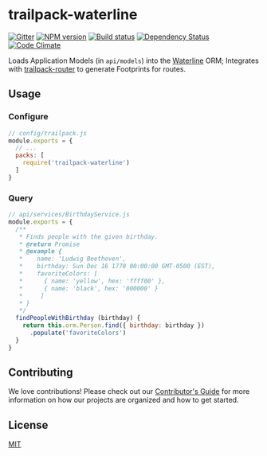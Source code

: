 # trailpack-waterline

[![Gitter][gitter-image]][gitter-url]
[![NPM version][npm-image]][npm-url]
[![Build status][ci-image]][ci-url]
[![Dependency Status][daviddm-image]][daviddm-url]
[![Code Climate][codeclimate-image]][codeclimate-url]

Loads Application Models (in `api/models`) into the [Waterline](http://waterlinejs.org)
ORM; Integrates with [trailpack-router](https://github.com/trailsjs/trailpack-router) to
generate Footprints for routes.

## Usage

### Configure

```js
// config/trailpack.js
module.exports = {
  // ...
  packs: [
    require('trailpack-waterline')
  ]
}
```

### Query

```js
// api/services/BirthdayService.js
module.exports = {
  /**
   * Finds people with the given birthday.
   * @return Promise
   * @example {
   *    name: 'Ludwig Beethoven',
   *    birthday: Sun Dec 16 1770 00:00:00 GMT-0500 (EST),
   *    favoriteColors: [
   *      { name: 'yellow', hex: 'ffff00' },
   *      { name: 'black', hex: '000000' }
   *     ]
   * }
   */
  findPeopleWithBirthday (birthday) {
    return this.orm.Person.find({ birthday: birthday })
      .populate('favoriteColors')
  }
}
```

## Contributing
We love contributions! Please check out our [Contributor's Guide](https://github.com/trailsjs/trails/blob/master/CONTRIBUTING.md) for more
information on how our projects are organized and how to get started.


## License
[MIT](https://github.com/trailsjs/trailpack-waterline/blob/master/LICENSE)

[npm-image]: https://img.shields.io/npm/v/trailpack-waterline.svg?style=flat-square
[npm-url]: https://npmjs.org/package/trailpack-waterline
[ci-image]: https://img.shields.io/travis/trailsjs/trailpack-waterline/master.svg?style=flat-square
[ci-url]: https://travis-ci.org/trailsjs/trailpack-waterline
[daviddm-image]: http://img.shields.io/david/trailsjs/trailpack-waterline.svg?style=flat-square
[daviddm-url]: https://david-dm.org/trailsjs/trailpack-waterline
[codeclimate-image]: https://img.shields.io/codeclimate/github/trailsjs/trailpack-waterline.svg?style=flat-square
[codeclimate-url]: https://codeclimate.com/github/trailsjs/trailpack-waterline
[gitter-image]: http://img.shields.io/badge/+%20GITTER-JOIN%20CHAT%20%E2%86%92-1DCE73.svg?style=flat-square
[gitter-url]: https://gitter.im/trailsjs/trails

